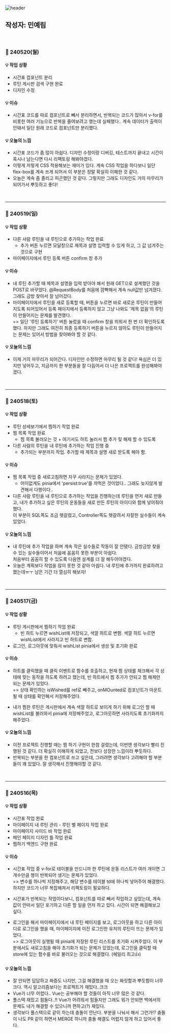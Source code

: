 ![header](https://capsule-render.vercel.app/api?type=waving&color=auto&height=250&section=header&text=PJT-회고&animation=fadeIn&fontSize=70)

## 작성자: 민예림
<br>

### 💜 240520(월)
#### 💡 작업 상황
- 시간표 컴포넌트 분리
- 루틴 게시판 검색 구현 완료
- 디자인 수정

#### 💡 이슈
- 시간표 코드를 따로 컴포넌트로 빼서 분리하면서, 반복되는 코드가 많아서 v-for를 비롯한 여러 기능으로 반복을 줄여보려고 했는데 실패했다..
계속 데이터가 출력이 안돼서 일단 원래 코드로 컴포넌트만 분리했다.


#### 💡 오늘의 느낌
- 시간표 코드가 좀 많이 아쉽다. 디자인 수정이랑 디버깅, 테스트까지 끝내고 시간이 혹시나 남는다면 다시 리팩토링 해봐야겠다.
- 이렇게 저렇게 CSS 적용해보는 재미가 있다. 계속 CSS 작업을 하다보니 일단 flex-box를 계속 쓰게 되어서 이 부분은 정말 확실히 이해한 것 같다.
- 오늘은 계속 좀 졸리고 피곤했던 것 같다. 그렇지만 그래도 디자인도 거의 마무리가 되어가서 뿌듯하고 좋다!


<br>

---


### 💜 240519(일)
#### 💡 작업 상황
- 다른 사람 루틴을 내 루틴으로 추가하는 작업 완료
    - 추가 버튼 누르면 모달창으로 제목과 설명 입력할 수 있게 하고, 그 값 넘겨주는 것으로 구현
- 마이페이지에서 루틴 등록 버튼 confirm 창 추가


#### 💡 이슈
- 내 루틴 추가할 때 제목과 설명을 입력 받아야 해서 원래 GET으로 설계했던 것을 POST로 바꾸었다. @RequestBody를 처음에 깜빡해서 계속 null값만 넘겨졌다. 그래도 금방 찾아서 잘 넘어갔다.
- 마이페이지에서 루틴을 새로 등록할 때, 버튼을 누르면 바로 새로운 루틴이 만들어지도록 되어있어서 등록 페이지에서 등록하지 않고 그냥 나와도 '제목 없음'의 루틴이 만들어지는 문제를 발견했다.<br>
=> 일단 '루틴 등록하기' 버튼 눌렀을 때 confirm 창을 띄워서 한 번 더 확인하도록 했다. 하지만 그래도 여전히 최종 등록하기 버튼을 누르지 않아도 루틴이 만들어지는 문제는 있어서 방법을 찾아봐야 할 것 같다.


#### 💡 오늘의 느낌
- 이제 거의 마무리가 되어간다. 디자인만 수정하면 마무리 될 것 같다! 욕심은 더 있지만 넣어두고, 지금까지 한 부분들을 잘 다듬어서 더 나은 프로젝트를 완성해봐야겠다.


<br>

---

### 💜 240518(토)
#### 💡 작업 상황
- 루틴 상세보기에서 찜하기 작업 완료
- 찜 목록 작업 완료
    - 찜 목록 불러오는 것 + 여기서도 하트 눌러서 찜 추가 및 해제 할 수 있도록
- 다른 사람의 루틴을 내 루틴에 추가하는 작업 진행 중
    - 추가되는 부분까지 작업. 추가할 때 제목과 설명 새로 받도록 해야 함.

#### 💡 이슈
- 찜 목록 작업 중 새로고침하면 자꾸 사라지는 문제가 있었다.
    - 어이없게도 pinia에서 'persist:true'를 까먹은 것이었다.. 그래도 늦지않게 발견해서 다행이다..
- 다른 사람 루틴을 내 루틴으로 추가하는 작업을 진행하는데 루틴을 먼저 새로 만들고, 내가 추가하고 싶은 루틴의 운동들을 새로 만든 루틴의 아이디와 함께 넣어줘야 했다.<br>
이 부분이 SQL쪽도 조금 헷갈렸고, Controller쪽도 헷갈려서 자잘한 실수들이 계속 있었다.


#### 💡 오늘의 느낌
- 내 루틴에 추가 작업을 하며 계속 작은 실수들로 작동이 잘 안됐다. 금방금방 찾을 수 있는 실수들이어서 처음에 꼼꼼히 못한 부분이 아쉽다.<br>
처음부터 꼼꼼히 할 수 있도록 다음엔 설계를 더 잘 해두어야겠다.
- 오늘은 계획보다 작업을 많이 못한 것 같아 아쉽다. 내 루틴에 추가까지 완료하려고 했는데ㅠㅜ 남은 기간 더 열심히 해보자!



<br>

---

### 💜 240517(금)
#### 💡 작업 상황
- 루틴 게시판에서 찜하기 작업 완료
    - 빈 하트 누르면 wishList에 저장되고, 색깔 하트로 변함. 색깔 하트 누르면 wishList에서 사라지고 빈 하트로 변함.
- 로그인, 로그아웃에 맞춰서 wishList pinia에서 생성 및 초기화 완료

#### 💡 이슈
- 하트를 클릭했을 때 클릭 이벤트로 함수를 호출하고, 현재 찜 상태를 체크해서 각 상태에 맞는 동작을 하도록 하려고 했는데, 빈 하트에서 찜 추가가 안되고 찜 해제만 되는 문제가 있었다.<br>
=> 상태 확인하는 isWished를 ref로 빼주고, onMOunted로 컴포넌트가 마운트 될 때 상태를 확인해서 저장해주었다.

- 내가 찜한 루틴은 게시판에서 계속 색깔 하트로 보이게 하기 위해 로그인 할 때 wishList를 불러와서 pinia에 저장해주었고, 로그아웃하면 사라지도록 초기화까지 해주었다.

#### 💡 오늘의 느낌
- 이전 프로젝트 진행할 때는 찜 하기 구현이 한참 걸렸는데, 이번엔 생각보다 빨리 진행된 것 같다. 더 확실히 이해하게 되었고, 전보다 성장한 느낌이라 뿌듯하다.
- 반복되는 부분을 한 컴포넌트로 쓰고 싶은데, 그러려면 생각보다 고려해야 할 부분들이 꽤 있었다. 잘 생각해서 진행해야할 것 같다.

<br>

---

### 💜 240516(목)
#### 💡 작업 상황
- 시간표 작업 완료
- 마이페이지 내 루틴 관리 - 루틴 별 페이지 작업 완료
- 마이페이지 사이드 바 작업 완료
- 메인 페이지 디자인 틀 작업 완료
- 찜하기 백엔드 구현 완료

#### 💡 이슈
- 시간표 작업 중 v-for로 테이블을 만드니까 한 루틴에 운동 리스트가 여러 개이면 그 개수만큼 행이 반복되어 생기는 문제가 있었다.<br>
=> 변수를 하나씩 지정해주고, 해당 변수를 테이블 td에 하나씩 넣어주어 해결했다. 하지만 코드가 너무 복잡해져서 리팩토링이 필요하다.<br>

- 시간표가 반복되는 작업이다보니, 컴포넌트를 따로 빼서 작업하고 싶었는데, 계속 값이 안떠서 일단 포기하고 다른 할 일을 먼저 하고 있다. 시간이 되면 해결해보고 싶다.

- 로그인을 해서 마이페이지에서 내 루틴 페이지를 보고, 로그아웃을 하고 다른 아이디로 로그인을 했을 때, 마이페이지에 이전 로그인한 유저의 루틴이 뜨는 문제가 있었다. <br>
=> 로그아웃이 실행될 때 pinia에 저장된 루틴 리스트를 초기화 시켜주었다. 이 부분에서도 새로고침을 해야 초기화가 되는 문제가 있었는데, 로그인을 클릭할 때 store에 있는 함수를 바로 불러오는 것으로 해결했다. (헤일리 최고👍)

#### 💡 오늘의 느낌
- 잘 안되면 답답하고 짜증도 나지만, 그걸 해결했을 때 오는 짜릿함과 뿌듯함이 너무 크다.
역시 알고리즘보다는 프로젝트가 재밌다..크크
- Vue가 너무 어렵다.. Vue는 공부해야 할 것들이 아직 너무 많은 것 같다.
- 풀스택 재밌고 힘들다..!! Vue가 어려워서 힘들지만 그래도 뭐가 안되면 백에서의 문제도 내가 해결할 수 있으니까 편하고(?) 재밌다.
- 생각보다 풀스택으로 같이 하는데 충돌이 안난다. 부분을 나눠서 해서 그런가!? 충돌이 나도 PR 같이 하면서 MERGE 하니까 충돌 해결도 어렵지 않게 하고 있어서 좋다.